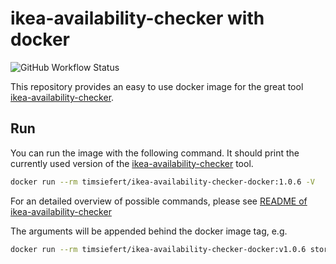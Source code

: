 # ikea-availability-checker with docker

![GitHub Workflow Status](https://img.shields.io/github/workflow/status/TimSiefert/ikea-availability-checker-docker/Docker?style=for-the-badge)

This repository provides an easy to use docker image for the great tool [ikea-availability-checker](https://github.com/Ephigenia/ikea-availability-checker).

## Run

You can run the image with the following command. It should print the currently used version of the [ikea-availability-checker](https://github.com/Ephigenia/ikea-availability-checker) tool.

```bash
docker run --rm timsiefert/ikea-availability-checker-docker:1.0.6 -V
```

For an detailed overview of possible commands, please see [README of ikea-availability-checker](https://github.com/Ephigenia/ikea-availability-checker#use)

The arguments will be appended behind the docker image tag, e.g.

```bash
docker run --rm timsiefert/ikea-availability-checker-docker:v1.0.6 stores at
```
